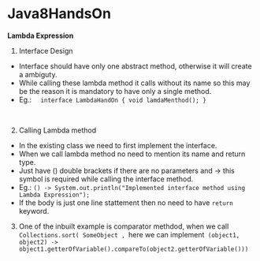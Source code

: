 # Java8HandsOn

**Lambda Expression**

1. Interface Design 
 - Interface should have only one abstract method, otherwise it will create a ambiguty.
 - While calling these lambda method it calls without its name so this may be the reason it is mandatory to have only a single method.
 - Eg.: ``` 
 interface LambdaHandOn {
    void lamdaMenthod();
}``` 
 <br />
 
2. Calling Lambda method
  - In the existing class we need to first implement the interface.
  - When we call lambda method no need to mention its name and return type.
  - Just have () double brackets if there are no parameters and -> this symbol is required while calling the interface method.
  - Eg.: ``` () -> System.out.println("Implemented interface method using Lambda Expression"); ```
  - If the body is just one line stattement then no need to have ```return``` keyword.

3. One of the inbuilt example is comparator methdod, when we call ```Collections.sort( SomeObject , ```here we can implement``` (object1, object2) -> object1.getterOfVariable().compareTo(object2.getterOfVariable()))```
